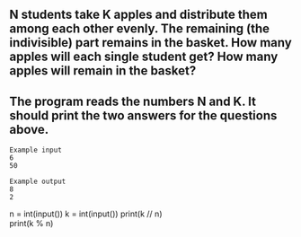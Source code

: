 ## N students take K apples and distribute them among each other evenly. The remaining (the indivisible) part remains in the basket. How many apples will each single student get? How many apples will remain in the basket?

## The program reads the numbers N and K. It should print the two answers for the questions above.


```
Example input
6
50

Example output
8
2
```

n = int(input())
k = int(input())
print(k // n)   
print(k % n)    
